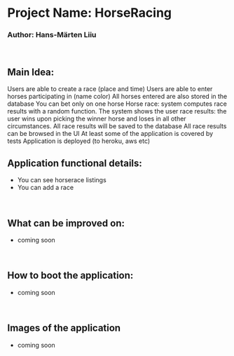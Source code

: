 # Project Name: HorseRacing
### Author: Hans-Märten Liiu
</br>

Main Idea:
-------------

Users are able to create a race (place and time)
Users are able to enter horses participating in (name color)
All horses entered are also stored in the database
You can bet only on one horse
Horse race: system computes race results with a random function.
The system shows the user race results: the user wins upon picking the winner horse and loses in all other circumstances.
All race results will be saved to the database
All race results can be browsed in the UI
At least some of the application is covered by tests
Application is deployed (to heroku, aws etc)

## Application functional details:
* You can see horserace listings
* You can add a race


</br>

## What can be improved on:
* coming soon

</br>

## How to boot the application:
* coming soon

</br>

## Images of the application
* coming soon



